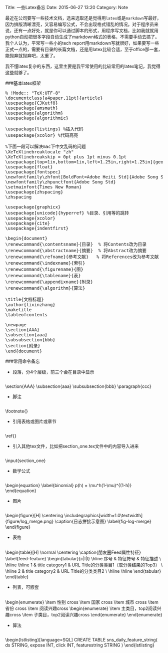 Title: 一些Latex备忘
Date: 2015-06-27 13:20
Category: Note

最近在公司要写一些技术文档，选来选取还是觉得用<code>latex</code>或是<code>markdown</code>写最好，因为排版清晰漂亮，又容易编写公式，不会出现格式错乱的情况。对于程序员来说，还有一点好处，就是你可以通过脚本的形式，用程序写文档，比如我就就用python自动把很多字段自动生成了markdown格式的表格，不需要手动去搞了。我个人认为，平常写一些小的tech report用markdown写就很好，如果要写一些正式一点的，需要有目录的长篇文档，还是用latex比较合适，至于office那一套，能抛弃就抛弃吧，太重了。

我不懂latex复杂的东西，这里主要是我平常使用的比较常用的latex笔记，我觉得这些就够了。

###基本latex框架
<pre>
% !Mode:: "TeX:UTF-8"
\documentclass[a4paper,11pt]{article}
\usepackage{CJKutf8}
\usepackage{amsmath}
\usepackage{algorithm}
\usepackage{algorithmic}

\usepackage{listings} %插入代码
\usepackage{xcolor} %代码高亮

%下面一段可以解决mac下中文乱码的问题
\XeTeXlinebreaklocale "zh"
\XeTeXlinebreakskip = 0pt plus 1pt minus 0.1pt
\usepackage[top=1in,bottom=1in,left=1.25in,right=1.25in]{geometry}
\usepackage{float}
\usepackage{fontspec}
\newfontfamily\zhfont[BoldFont=Adobe Heiti Std]{Adobe Song Std}
\newfontfamily\zhpunctfont{Adobe Song Std}
\setmainfont{Times New Roman}
\usepackage{zhspacing}
\zhspacing

\usepackage{graphicx}
\usepackage[unicode]{hyperref} %目录、引用等的跳转
\usepackage{xcolor}
\usepackage{cite}
\usepackage{indentfirst}

\begin{document}
\renewcommand{\contentsname}{目录}  % 将Contents改为目录
\renewcommand{\abstractname}{摘要}  % 将Abstract改为摘要
\renewcommand{\refname}{参考文献}   % 将References改为参考文献
\renewcommand{\indexname}{索引}
\renewcommand{\figurename}{图}
\renewcommand{\tablename}{表}
\renewcommand{\appendixname}{附录}
\renewcommand{\algorithm}{算法}

\title{文档标题}
\author{lixinzhang}
\maketitle
\tableofcontents

\newpage
\section{AAA}
\subsection{aaa}
\subsubsection{bbb}
\section{附录}
\end{document}
</pre>

###常用命令备忘
* 段落，分4个层级，前三个会在目录中显示
    <pre>
\section{AAA}
\subsection{aaa}
\subsubsection{bbb}
\paragraph{ccc}
</pre>
* 脚注
    <pre>
\footnote{}
</pre>
* 引用表格或图片或章节
    <pre>
\ref{}
</pre>
* 引入其他tex文件，比如把section_one.tex文件中的内容导入进来
    <pre>
\input{section_one}
</pre>
* 数学公式
    <pre>
\begin{equation}
\label{binomial}
p(h) = \mu^h(1-\mu)^{(1-h)}
\end{equation}
</pre>
* 图片
    <pre>
\begin{figure}[H]
    \centering
    \includegraphics[width=1.0\textwidth]{figure/log_merge.png}
    \caption{日志拼接示意图}
    \label{fig-log-merge}
\end{figure}
</pre>
* 表格
    <pre>
\begin{table}[H] \normal
    \centering
    \caption{朋友圈Feed属性特征}
    \label{feed-feature}
    \begin{tabular}{c|l|l}
        \hline
        序号 & 特征符号 & 特征描述 \\ \hline \hline
        1 & title category1 & URL Title的分类类目1（取分类结果的Top3） \\ \hline
        2 & title category2 & URL Title的分类类目2 \\ \hline
\hline
    \end{tabular}
\end{table}
</pre>
* 列表，可嵌套
    <pre>
\begin{enumerate}
\item 性别 cross
\item 国家 cross
\item 城市 cross
\item 省份 cross
\item 阅读兴趣cross
    \begin{enumerate}
    \item 主类目，top2阅读兴趣cross
    \item 子类目，top2阅读兴趣cross
    \end{enumerate}
\end{enumerate}
</pre>
* 算法
    <pre>
\begin{lstlisting}[language=SQL]
CREATE TABLE sns_daily_feature_string(
     ds STRING,
     expose INT,
     click INT,
     featurestring STRING
)
\end{lstlisting}
</pre>


